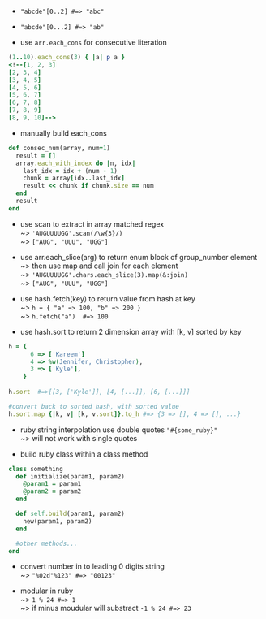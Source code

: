 * `"abcde"[0..2] #=> "abc"`  

* `"abcde"[0...2] #=> "ab"`  

* use `arr.each_cons` for consecutive literation  
```ruby
(1..10).each_cons(3) { |a| p a }
<!--[1, 2, 3]
[2, 3, 4]
[3, 4, 5]
[4, 5, 6]
[5, 6, 7]
[6, 7, 8]
[7, 8, 9]
[8, 9, 10]-->
```

* manually build each_cons  
```ruby
def consec_num(array, num=1)
  result = []
  array.each_with_index do |n, idx|
    last_idx = idx + (num - 1)
    chunk = array[idx..last_idx]
    result << chunk if chunk.size == num
  end
  result
end
```

* use scan to extract in array matched regex  
~> `'AUGUUUUGG'.scan(/\w{3}/)`  
~> `["AUG", "UUU", "UGG"]`

* use arr.each_slice(arg) to return enum block of group_number element  
~> then use map and call join for each element  
~> `'AUGUUUUGG'.chars.each_slice(3).map(&:join)`  
~> `["AUG", "UUU", "UGG"]`  

* use hash.fetch(key) to return value from hash at key  
~> `h = { "a" => 100, "b" => 200 }`  
~> `h.fetch("a")  #=> 100`

* use hash.sort to return 2 dimension array with [k, v] sorted by key    
```ruby
h = {
      6 => ['Kareem']
      4 => %w(Jennifer, Christopher),
      3 => ['Kyle'],
    }
  
h.sort  #=>[[3, ['Kyle']], [4, [...]], [6, [...]]]

#convert back to sorted hash, with sorted value
h.sort.map {|k, v| [k, v.sort]}.to_h #=> {3 => [], 4 => [], ...}
```
* ruby string interpolation use double quotes `"#{some_ruby}"`  
~> will not work with single quotes

* build ruby class within a class method  
```ruby
class something
  def initialize(param1, param2)
    @param1 = param1
    @param2 = param2
  end

  def self.build(param1, param2)
    new(param1, param2)
  end

  #other methods...
end
```

* convert number in to leading 0 digits string  
~> `"%02d"%123" #=> "00123"`  

* modular in ruby  
~> `1 % 24 #=> 1`  
~> if minus moudular will substract `-1 % 24 #=> 23`